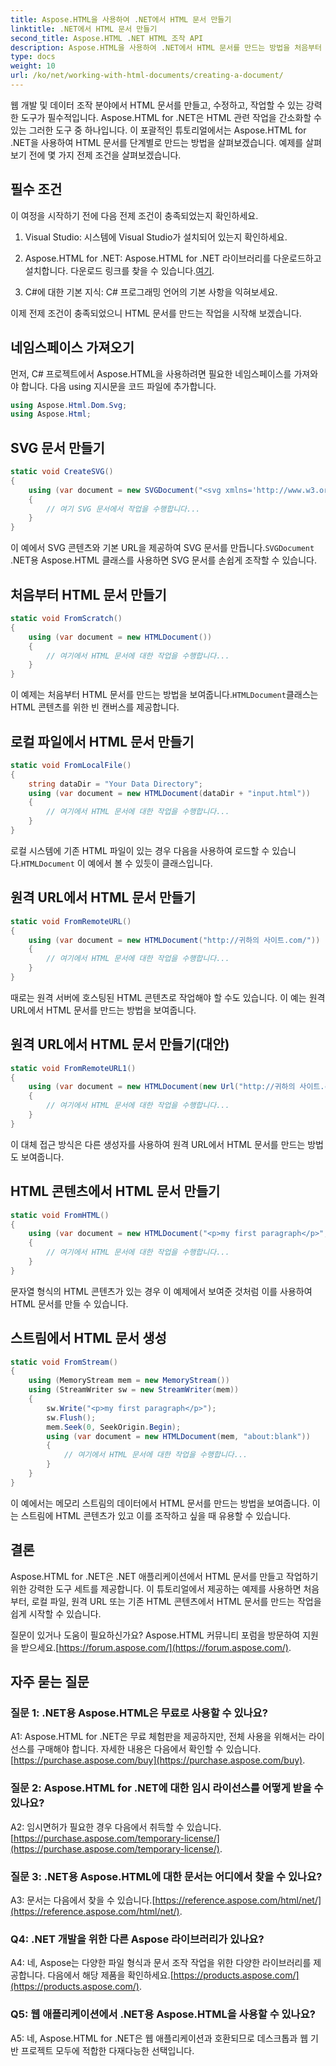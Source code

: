 ```yaml
---
title: Aspose.HTML을 사용하여 .NET에서 HTML 문서 만들기
linktitle: .NET에서 HTML 문서 만들기
second_title: Aspose.HTML .NET HTML 조작 API
description: Aspose.HTML을 사용하여 .NET에서 HTML 문서를 만드는 방법을 처음부터 또는 URL에서 배우세요. 웹 개발자를 위한 포괄적인 튜토리얼입니다.
type: docs
weight: 10
url: /ko/net/working-with-html-documents/creating-a-document/
---
```


웹 개발 및 데이터 조작 분야에서 HTML 문서를 만들고, 수정하고, 작업할 수 있는 강력한 도구가 필수적입니다. Aspose.HTML for .NET은 HTML 관련 작업을 간소화할 수 있는 그러한 도구 중 하나입니다. 이 포괄적인 튜토리얼에서는 Aspose.HTML for .NET을 사용하여 HTML 문서를 단계별로 만드는 방법을 살펴보겠습니다. 예제를 살펴보기 전에 몇 가지 전제 조건을 살펴보겠습니다.

## 필수 조건

이 여정을 시작하기 전에 다음 전제 조건이 충족되었는지 확인하세요.

1. Visual Studio: 시스템에 Visual Studio가 설치되어 있는지 확인하세요.

2. Aspose.HTML for .NET: Aspose.HTML for .NET 라이브러리를 다운로드하고 설치합니다. 다운로드 링크를 찾을 수 있습니다.[여기](https://releases.aspose.com/html/net/).

3. C#에 대한 기본 지식: C# 프로그래밍 언어의 기본 사항을 익혀보세요.

이제 전제 조건이 충족되었으니 HTML 문서를 만드는 작업을 시작해 보겠습니다.

## 네임스페이스 가져오기

먼저, C# 프로젝트에서 Aspose.HTML을 사용하려면 필요한 네임스페이스를 가져와야 합니다. 다음 using 지시문을 코드 파일에 추가합니다.

```csharp
using Aspose.Html.Dom.Svg;
using Aspose.Html;
```

## SVG 문서 만들기

```csharp
static void CreateSVG()
{
    using (var document = new SVGDocument("<svg xmlns='http://www.w3.org/2000/svg'><circle cx='50' cy='50' r='40'/></svg>", "about:blank"))
    {
        // 여기 SVG 문서에서 작업을 수행합니다...
    }
}
```

 이 예에서 SVG 콘텐츠와 기본 URL을 제공하여 SVG 문서를 만듭니다.`SVGDocument` .NET용 Aspose.HTML 클래스를 사용하면 SVG 문서를 손쉽게 조작할 수 있습니다.

## 처음부터 HTML 문서 만들기

```csharp
static void FromScratch()
{
    using (var document = new HTMLDocument())
    {
        // 여기에서 HTML 문서에 대한 작업을 수행합니다...
    }
}
```

 이 예제는 처음부터 HTML 문서를 만드는 방법을 보여줍니다.`HTMLDocument`클래스는 HTML 콘텐츠를 위한 빈 캔버스를 제공합니다.

## 로컬 파일에서 HTML 문서 만들기

```csharp
static void FromLocalFile()
{
    string dataDir = "Your Data Directory";
    using (var document = new HTMLDocument(dataDir + "input.html"))
    {
        // 여기에서 HTML 문서에 대한 작업을 수행합니다...
    }
}
```

 로컬 시스템에 기존 HTML 파일이 있는 경우 다음을 사용하여 로드할 수 있습니다.`HTMLDocument` 이 예에서 볼 수 있듯이 클래스입니다.

## 원격 URL에서 HTML 문서 만들기

```csharp
static void FromRemoteURL()
{
    using (var document = new HTMLDocument("http://귀하의 사이트.com/"))
    {
        // 여기에서 HTML 문서에 대한 작업을 수행합니다...
    }
}
```

때로는 원격 서버에 호스팅된 HTML 콘텐츠로 작업해야 할 수도 있습니다. 이 예는 원격 URL에서 HTML 문서를 만드는 방법을 보여줍니다.

## 원격 URL에서 HTML 문서 만들기(대안)

```csharp
static void FromRemoteURL1()
{
    using (var document = new HTMLDocument(new Url("http://귀하의 사이트.com/")))
    {
        // 여기에서 HTML 문서에 대한 작업을 수행합니다...
    }
}
```

이 대체 접근 방식은 다른 생성자를 사용하여 원격 URL에서 HTML 문서를 만드는 방법도 보여줍니다.

## HTML 콘텐츠에서 HTML 문서 만들기

```csharp
static void FromHTML()
{
    using (var document = new HTMLDocument("<p>my first paragraph</p>", "."))
    {
        // 여기에서 HTML 문서에 대한 작업을 수행합니다...
    }
}
```

문자열 형식의 HTML 콘텐츠가 있는 경우 이 예제에서 보여준 것처럼 이를 사용하여 HTML 문서를 만들 수 있습니다.

## 스트림에서 HTML 문서 생성

```csharp
static void FromStream()
{
    using (MemoryStream mem = new MemoryStream())
    using (StreamWriter sw = new StreamWriter(mem))
    {
        sw.Write("<p>my first paragraph</p>");
        sw.Flush();
        mem.Seek(0, SeekOrigin.Begin);
        using (var document = new HTMLDocument(mem, "about:blank"))
        {
            // 여기에서 HTML 문서에 대한 작업을 수행합니다...
        }
    }
}
```

이 예에서는 메모리 스트림의 데이터에서 HTML 문서를 만드는 방법을 보여줍니다. 이는 스트림에 HTML 콘텐츠가 있고 이를 조작하고 싶을 때 유용할 수 있습니다.

## 결론

Aspose.HTML for .NET은 .NET 애플리케이션에서 HTML 문서를 만들고 작업하기 위한 강력한 도구 세트를 제공합니다. 이 튜토리얼에서 제공하는 예제를 사용하면 처음부터, 로컬 파일, 원격 URL 또는 기존 HTML 콘텐츠에서 HTML 문서를 만드는 작업을 쉽게 시작할 수 있습니다.

 질문이 있거나 도움이 필요하신가요? Aspose.HTML 커뮤니티 포럼을 방문하여 지원을 받으세요.[https://forum.aspose.com/](https://forum.aspose.com/).

## 자주 묻는 질문

### 질문 1: .NET용 Aspose.HTML은 무료로 사용할 수 있나요?
 A1: Aspose.HTML for .NET은 무료 체험판을 제공하지만, 전체 사용을 위해서는 라이선스를 구매해야 합니다. 자세한 내용은 다음에서 확인할 수 있습니다.[https://purchase.aspose.com/buy](https://purchase.aspose.com/buy).

### 질문 2: Aspose.HTML for .NET에 대한 임시 라이선스를 어떻게 받을 수 있나요?
 A2: 임시면허가 필요한 경우 다음에서 취득할 수 있습니다.[https://purchase.aspose.com/temporary-license/](https://purchase.aspose.com/temporary-license/).

### 질문 3: .NET용 Aspose.HTML에 대한 문서는 어디에서 찾을 수 있나요?
A3: 문서는 다음에서 찾을 수 있습니다.[https://reference.aspose.com/html/net/](https://reference.aspose.com/html/net/).

### Q4: .NET 개발을 위한 다른 Aspose 라이브러리가 있나요?
 A4: 네, Aspose는 다양한 파일 형식과 문서 조작 작업을 위한 다양한 라이브러리를 제공합니다. 다음에서 해당 제품을 확인하세요.[https://products.aspose.com/](https://products.aspose.com/).

### Q5: 웹 애플리케이션에서 .NET용 Aspose.HTML을 사용할 수 있나요?
A5: 네, Aspose.HTML for .NET은 웹 애플리케이션과 호환되므로 데스크톱과 웹 기반 프로젝트 모두에 적합한 다재다능한 선택입니다.
